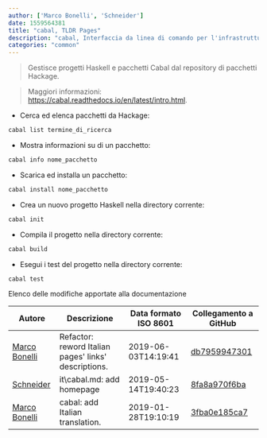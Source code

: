 ```yaml
---
author: ['Marco Bonelli', 'Schneider']
date: 1559564381
title: "cabal, TLDR Pages"
description: "cabal, Interfaccia da linea di comando per l'infrastruttura di compilazione di Haskell (Cabal)."
categories: "common"
---
```

> Gestisce progetti Haskell e pacchetti Cabal dal repository di pacchetti Hackage.

> Maggiori informazioni: <https://cabal.readthedocs.io/en/latest/intro.html>.

- Cerca ed elenca pacchetti da Hackage:

```bash
cabal list termine_di_ricerca
```

- Mostra informazioni su di un pacchetto:

```bash
cabal info nome_pacchetto
```

- Scarica ed installa un pacchetto:

```bash
cabal install nome_pacchetto
```

- Crea un nuovo progetto Haskell nella directory corrente:

```bash
cabal init
```

- Compila il progetto nella directory corrente:

```bash
cabal build
```

- Esegui i test del progetto nella directory corrente:

```bash
cabal test
```
Elenco delle modifiche apportate alla documentazione


Autore | Descrizione | Data formato ISO 8601 | Collegamento a GitHub
------|-----|-----|-----
[Marco Bonelli](mailto:marco@mebeim.net) | Refactor: reword Italian pages' links' descriptions. | 2019-06-03T14:19:41 | [db7959947301](https://github.com/tldr-pages/tldr/commit/db795994730108131d36e7a50b67378e79e27c10)
[Schneider](mailto:lucas.schneider@sap.com) | it\cabal.md: add homepage | 2019-05-14T19:40:23 | [8fa8a970f6ba](https://github.com/tldr-pages/tldr/commit/8fa8a970f6ba85459f8b6584fc712600a59443a5)
[Marco Bonelli](mailto:mb5.marcob@gmail.com) | cabal: add Italian translation. | 2019-01-28T19:10:19 | [3fba0e185ca7](https://github.com/tldr-pages/tldr/commit/3fba0e185ca7e69c33f718cbeb9fbda2f5b40e0d)

